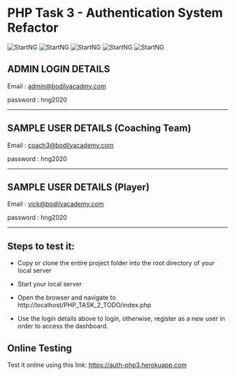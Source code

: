 # PHP Task 3 - Authentication System Refactor

![StartNG](https://res.cloudinary.com/pepjoe/image/upload/v1588722200/Screenshot_78_uoshog.png)
![StartNG](https://res.cloudinary.com/pepjoe/image/upload/v1587676147/Screenshot_73_sdw9n3.png)
![StartNG](https://res.cloudinary.com/pepjoe/image/upload/v1587676476/Screenshot_75_pkplko.png)
![StartNG](https://res.cloudinary.com/pepjoe/image/upload/v1587728840/Screenshot_76_dpczal.png)
![StartNG](https://res.cloudinary.com/pepjoe/image/upload/v1587678391/Screenshot_2020-04-23-22-40-42_i0bogq.png)

## ADMIN LOGIN DETAILS

Email : admin@bodilyacadmy.com

password : hng2020

******************************************

## SAMPLE USER DETAILS (Coaching Team)

Email : coach3@bodilyacademy.com

password : hng2020

******************************************

## SAMPLE USER DETAILS (Player)

Email : vick@bodilyacademy.com

password : hng2020

*********************************************

## Steps to test it:

* Copy or clone the entire project folder into the root directory of your local server

* Start your local server

* Open the browser and navigate to http://localhost/PHP_TASK_2_TODO/index.php

* Use the login details above to login, otherwise, register as a new user in order to access the dashboard.

## Online Testing

Test it online using this link: https://auth-php3.herokuapp.com
